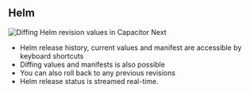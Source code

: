 ## Helm

![Diffing Helm revision values in Capacitor Next](media/helm-diffing.png)

- Helm release history, current values and manifest are accessible by keyboard shortcuts
- Diffing values and manifests is also possible
- You can also roll back to any previous revisions
- Helm release status is streamed real-time.
